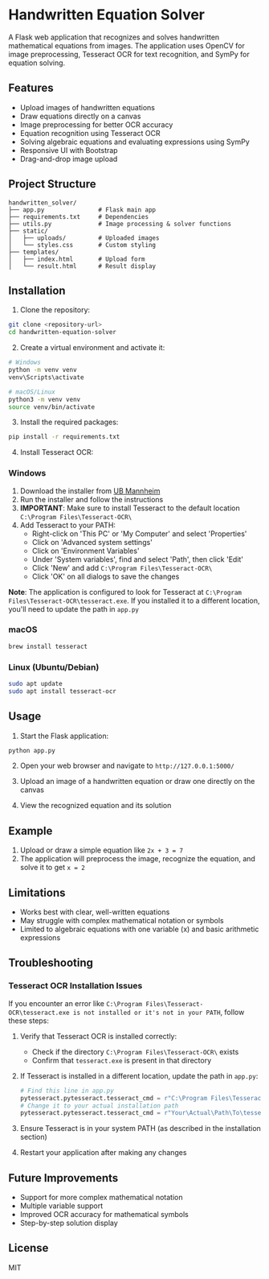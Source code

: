 # Handwritten Equation Solver

A Flask web application that recognizes and solves handwritten mathematical equations from images. The application uses OpenCV for image preprocessing, Tesseract OCR for text recognition, and SymPy for equation solving.

## Features

- Upload images of handwritten equations
- Draw equations directly on a canvas
- Image preprocessing for better OCR accuracy
- Equation recognition using Tesseract OCR
- Solving algebraic equations and evaluating expressions using SymPy
- Responsive UI with Bootstrap
- Drag-and-drop image upload

## Project Structure

```
handwritten_solver/
├── app.py               # Flask main app
├── requirements.txt     # Dependencies
├── utils.py             # Image processing & solver functions
├── static/
│   ├── uploads/         # Uploaded images
│   └── styles.css       # Custom styling
├── templates/
│   ├── index.html       # Upload form
│   └── result.html      # Result display
```

## Installation

1. Clone the repository:

```bash
git clone <repository-url>
cd handwritten-equation-solver
```

2. Create a virtual environment and activate it:

```bash
# Windows
python -m venv venv
venv\Scripts\activate

# macOS/Linux
python3 -m venv venv
source venv/bin/activate
```

3. Install the required packages:

```bash
pip install -r requirements.txt
```

4. Install Tesseract OCR:

### Windows

1. Download the installer from [UB Mannheim](https://github.com/UB-Mannheim/tesseract/wiki)
2. Run the installer and follow the instructions
3. **IMPORTANT**: Make sure to install Tesseract to the default location `C:\Program Files\Tesseract-OCR\`
4. Add Tesseract to your PATH:
   - Right-click on 'This PC' or 'My Computer' and select 'Properties'
   - Click on 'Advanced system settings'
   - Click on 'Environment Variables'
   - Under 'System variables', find and select 'Path', then click 'Edit'
   - Click 'New' and add `C:\Program Files\Tesseract-OCR\`
   - Click 'OK' on all dialogs to save the changes

**Note**: The application is configured to look for Tesseract at `C:\Program Files\Tesseract-OCR\tesseract.exe`. If you installed it to a different location, you'll need to update the path in `app.py`

### macOS

```bash
brew install tesseract
```

### Linux (Ubuntu/Debian)

```bash
sudo apt update
sudo apt install tesseract-ocr
```

## Usage

1. Start the Flask application:

```bash
python app.py
```

2. Open your web browser and navigate to `http://127.0.0.1:5000/`

3. Upload an image of a handwritten equation or draw one directly on the canvas

4. View the recognized equation and its solution

## Example

1. Upload or draw a simple equation like `2x + 3 = 7`
2. The application will preprocess the image, recognize the equation, and solve it to get `x = 2`

## Limitations

- Works best with clear, well-written equations
- May struggle with complex mathematical notation or symbols
- Limited to algebraic equations with one variable (x) and basic arithmetic expressions

## Troubleshooting

### Tesseract OCR Installation Issues

If you encounter an error like `C:\Program Files\Tesseract-OCR\tesseract.exe is not installed or it's not in your PATH`, follow these steps:

1. Verify that Tesseract OCR is installed correctly:
   - Check if the directory `C:\Program Files\Tesseract-OCR\` exists
   - Confirm that `tesseract.exe` is present in that directory

2. If Tesseract is installed in a different location, update the path in `app.py`:
   ```python
   # Find this line in app.py
   pytesseract.pytesseract.tesseract_cmd = r"C:\Program Files\Tesseract-OCR\tesseract.exe"
   # Change it to your actual installation path
   pytesseract.pytesseract.tesseract_cmd = r"Your\Actual\Path\To\tesseract.exe"
   ```

3. Ensure Tesseract is in your system PATH (as described in the installation section)

4. Restart your application after making any changes

## Future Improvements

- Support for more complex mathematical notation
- Multiple variable support
- Improved OCR accuracy for mathematical symbols
- Step-by-step solution display

## License

MIT